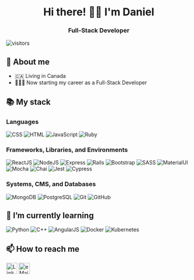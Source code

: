 ### 

<h1 align="center">Hi there! 👋🏻 
  I'm Daniel</h1>
<h3 align="center">Full-Stack Developer</h3>

<!--
**dr** is a ✨ _special_ ✨ repository because its `README.md` (this file) appears on your GitHub profile.
-->

![visitors](https://visitor-badge-reloaded.herokuapp.com/badge?page_id=jjwlee94.jjwlee94&color=blue&style=for-the-badge&logo=Github)

## 🌟 About me

- 🇨🇦 Living in Canada
- 👩🏻‍💻 Now starting my career as a Full-Stack Developer

## 📚 My stack

### Languages

<p>
  <img alt="CSS" src="https://img.shields.io/badge/CSS%20-%231572B6.svg?logo=css3&logoColor=white">
  <img alt="HTML" src="https://img.shields.io/badge/HTML%20-%23E34F26.svg?logo=html5&logoColor=white">
  <img alt="JavaScript" src="https://img.shields.io/badge/JavaScript%20-%23F7DF1E.svg?logo=javascript&logoColor=black">
  <img alt="Ruby" src="https://img.shields.io/badge/Ruby%20-darkred.svg?logo=ruby&logoColor=white">
</p>

### Frameworks, Libraries, and Environments

<p>
  <img alt="ReactJS" src="https://img.shields.io/badge/React.js%20-%2320232a.svg?logo=react&logoColor=%2361DAFB">
  <img alt="NodeJS" src="https://img.shields.io/badge/Node.js%20-%2343853D.svg?logo=node.js&logoColor=white">
  <img alt="Express" src="https://img.shields.io/badge/Express%20-grey.svg?logo=express&logoColor=white">
  <img alt="Rails" src="https://img.shields.io/badge/Rails%20-maroon.svg?logo=rubyonrails&logoColor=white">
  <img alt="Bootstrap" src="https://img.shields.io/badge/Bootstrap%20-purple.svg?logo=bootstrap&logoColor=white">
  <img alt="SASS" src="https://img.shields.io/badge/SASS%20-orchid.svg?logo=sass&logoColor=white">
  <img alt="MaterialUI" src="https://img.shields.io/badge/Material UI%20-blue.svg?logo=mui&logoColor=white">
  <img alt="Mocha" src="https://img.shields.io/badge/Mocha%20-saddlebrown.svg?logo=mocha&logoColor=white">
  <img alt="Chai" src="https://img.shields.io/badge/Chai%20-bisque.svg?logo=chai&logoColor=maroon">
  <img alt="Jest" src="https://img.shields.io/badge/Jest%20-red.svg?logo=jest&logoColor=white">
  <img alt="Cypress" src="https://img.shields.io/badge/Cypress%20-grey.svg?logo=cypress&logoColor=white">
</p>

### Systems, CMS, and Databases

<p>
  <img alt="MongoDB" src="https://img.shields.io/badge/MongoDB%20-green.svg?logo=mongodb&logoColor=white">
  <img alt="PostgreSQL" src="https://img.shields.io/badge/PostgreSQL%20-%23025E8C.svg?logo=postgresql&logoColor=white">
  <img alt="Git" src="https://img.shields.io/badge/Git%20-black.svg?logo=git&logoColor=white">
  <img alt="GitHub" src="https://img.shields.io/badge/GitHub%20-%2320232a.svg?logo=github&logoColor=white">
</p>

## 🌱 I’m currently learning

<p>
  <img alt="Python" src="https://img.shields.io/badge/Python%20-cornflowerblue.svg?logo=python&logoColor=white">
  <img alt="C++" src="https://img.shields.io/badge/C++%20-blue.svg?logo=c&logoColor="white">
  <img alt="AngularJS" src="https://img.shields.io/badge/Angular.js%20-firebrick.svg?logo=angular&logoColor=white">
  <img alt="Docker" src="https://img.shields.io/badge/Docker%20-dodgerblue.svg?logo=docker&logoColor=white">
  <img alt="Kubernetes" src="https://img.shields.io/badge/Kubernetes%20-white.svg?logo=kubernetes&logoColor="white">
</p>

## 📫 How to reach me

<a href="https://www.linkedin.com/in/danielrossico/"><img width="30" heigth="30" src="https://cdn-icons-png.flaticon.com/512/174/174857.png" alt="LinkedIn"/></a>
<a href="mailto:hello@danielrossi.co"><img width="30" heigth="30" src="https://upload.wikimedia.org/wikipedia/commons/thumb/4/4e/Mail_%28iOS%29.svg/1200px-Mail_%28iOS%29.svg.png" alt="eMail"/></a>
